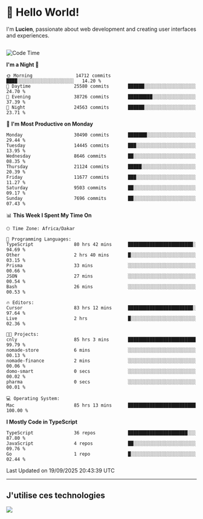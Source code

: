 # 👋 Hello World!

I'm **Lucien**, passionate about web development and creating user interfaces and experiences.

##

<!--START_SECTION:waka-->
![Code Time](http://img.shields.io/badge/Code%20Time-3%2C806%20hrs%2026%20mins-blue)

**I'm a Night 🦉** 

```text
🌞 Morning                14712 commits       ████░░░░░░░░░░░░░░░░░░░░░   14.20 % 
🌆 Daytime                25580 commits       ██████░░░░░░░░░░░░░░░░░░░   24.70 % 
🌃 Evening                38726 commits       █████████░░░░░░░░░░░░░░░░   37.39 % 
🌙 Night                  24563 commits       ██████░░░░░░░░░░░░░░░░░░░   23.71 % 
```
📅 **I'm Most Productive on Monday** 

```text
Monday                   30490 commits       ███████░░░░░░░░░░░░░░░░░░   29.44 % 
Tuesday                  14445 commits       ███░░░░░░░░░░░░░░░░░░░░░░   13.95 % 
Wednesday                8646 commits        ██░░░░░░░░░░░░░░░░░░░░░░░   08.35 % 
Thursday                 21124 commits       █████░░░░░░░░░░░░░░░░░░░░   20.39 % 
Friday                   11677 commits       ███░░░░░░░░░░░░░░░░░░░░░░   11.27 % 
Saturday                 9503 commits        ██░░░░░░░░░░░░░░░░░░░░░░░   09.17 % 
Sunday                   7696 commits        ██░░░░░░░░░░░░░░░░░░░░░░░   07.43 % 
```


📊 **This Week I Spent My Time On** 

```text
🕑︎ Time Zone: Africa/Dakar

💬 Programming Languages: 
TypeScript               80 hrs 42 mins      ████████████████████████░   94.69 % 
Other                    2 hrs 40 mins       █░░░░░░░░░░░░░░░░░░░░░░░░   03.15 % 
Prisma                   33 mins             ░░░░░░░░░░░░░░░░░░░░░░░░░   00.66 % 
JSON                     27 mins             ░░░░░░░░░░░░░░░░░░░░░░░░░   00.54 % 
Bash                     26 mins             ░░░░░░░░░░░░░░░░░░░░░░░░░   00.53 % 

🔥 Editors: 
Cursor                   83 hrs 12 mins      ████████████████████████░   97.64 % 
Live                     2 hrs               █░░░░░░░░░░░░░░░░░░░░░░░░   02.36 % 

🐱‍💻 Projects: 
cnly                     85 hrs 3 mins       █████████████████████████   99.79 % 
nomade-store             6 mins              ░░░░░░░░░░░░░░░░░░░░░░░░░   00.13 % 
nomade-finance           2 mins              ░░░░░░░░░░░░░░░░░░░░░░░░░   00.06 % 
domo-smart               0 secs              ░░░░░░░░░░░░░░░░░░░░░░░░░   00.02 % 
pharma                   0 secs              ░░░░░░░░░░░░░░░░░░░░░░░░░   00.01 % 

💻 Operating System: 
Mac                      85 hrs 13 mins      █████████████████████████   100.00 % 
```

**I Mostly Code in TypeScript** 

```text
TypeScript               36 repos            ██████████████████████░░░   87.80 % 
JavaScript               4 repos             ██░░░░░░░░░░░░░░░░░░░░░░░   09.76 % 
Go                       1 repo              █░░░░░░░░░░░░░░░░░░░░░░░░   02.44 % 
```




 Last Updated on 19/09/2025 20:43:39 UTC
<!--END_SECTION:waka-->
---

## J'utilise ces technologies

<p align="left">
  <a href="https://skillicons.dev">
    <img src="https://skillicons.dev/icons?i=ts,js,go,ruby,css,scss,tailwind,react,vite,nextjs,docker,figma,ableton" />
  </a>
</p>

